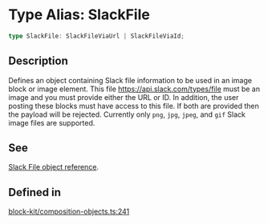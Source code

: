 # Type Alias: SlackFile

```ts
type SlackFile: SlackFileViaUrl | SlackFileViaId;
```

## Description

Defines an object containing Slack file information to be used in an image block or image element.
This file https://api.slack.com/types/file must be an image and you must provide either the URL or ID. In addition,
the user posting these blocks must have access to this file. If both are provided then the payload will be rejected.
Currently only `png`, `jpg`, `jpeg`, and `gif` Slack image files are supported.

## See

[Slack File object reference](https://api.slack.com/reference/block-kit/composition-objects#slack_file).

## Defined in

[block-kit/composition-objects.ts:241](https://github.com/slackapi/node-slack-sdk/blob/7b348598b763c2b7545d1042b5f0429775cfa62c/packages/types/src/block-kit/composition-objects.ts#L241)
